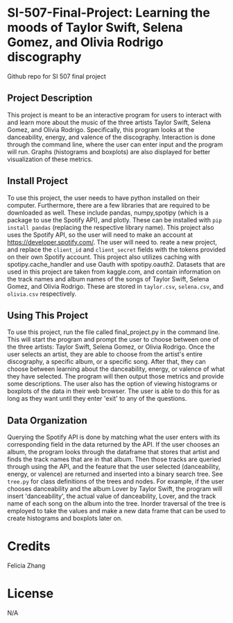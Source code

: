 # SI-507-Final-Project: Learning the moods of Taylor Swift, Selena Gomez, and Olivia Rodrigo discography
Github repo for SI 507 final project

## Project Description
This project is meant to be an interactive program for users to interact with and learn more about the music of the three artists Taylor Swift, Selena Gomez, and Olivia Rodrigo. Specifically, this program looks at the danceability, energy, and valence of the discography. Interaction is done through the command line, where the user can enter input and the program will run. Graphs (histograms and boxplots) are also displayed for better visualization of these metrics.

## Install Project
To use this project, the user needs to have python installed on their computer. Furthermore, there are a few libraries that are required to be downloaded as well. These include pandas, numpy,spotipy (which is a package to use the Spotify API), and plotly. These can be installed with `pip install pandas` (replacing the respective library name). 
This project also uses the Spotify API, so the user will need to make an account at https://developer.spotify.com/. The user will need to. reate a new project, and replace the `client_id` and `client_secret` fields with the tokens provided on their own Spotify account. This project also utilizes caching with spotipy.cache_handler and use Oauth with spotipy.oauth2. 
Datasets that are used in this project are taken from kaggle.com, and contain information on the track names and album names of the songs of Taylor Swift, Selena Gomez, and Olivia Rodrigo. These are stored in `taylor.csv`, `selena.csv`, and `olivia.csv` respectively.

## Using This Project
To use this project, run the file called final_project.py in the command line. This will start the program and prompt the user to choose between one of the three artists: Taylor Swift, Selena Gomez, or Olivia Rodrigo. Once the user selects an artist, they are able to choose from the artist's entire discography, a specific album, or a specific song. After that, they can choose between learning about the danceability, energy, or valence of what they have selected. The program will then output those metrics and provide some descriptions. The user also has the option of viewing histograms or boxplots of the data in their web browser. The user is able to do this for as long as they want until they enter 'exit' to any of the questions.

## Data Organization
Querying the Spotify API is done by matching what the user enters with its corresponding field in the data returned by the API. If the user chooses an album, the program looks through the dataframe that stores that artist and finds the track names that are in that album. Then those tracks are queried through using the API, and the feature that the user selected (danceability, energy, or valence) are returned and inserted into a binary search tree. See `tree.py` for class definitions of the trees and nodes. For example, if the user chooses danceability and the album Lover by Taylor Swift, the program will insert 'danceability', the actual value of danceability, Lover, and the track name of each song on the album into the tree. Inorder traversal of the tree is employed to take the values and make a new data frame that can be used to create histograms and boxplots later on.


# Credits
Felicia Zhang

# License
N/A
